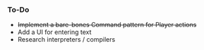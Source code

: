 ### To-Do

- ~~Implement a bare-bones Command pattern for Player actions~~
- Add a UI for entering text
- Research interpreters / compilers